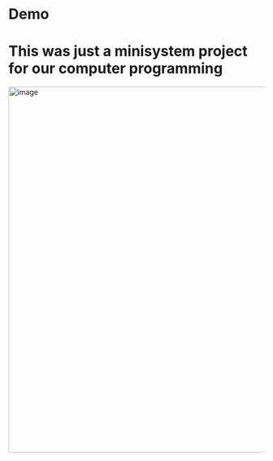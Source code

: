 # Demo
# This was just a minisystem project for our computer programming
<img width="1366" height="720" alt="image" src="https://github.com/user-attachments/assets/61d9c280-9744-4a7f-ba85-05a7846a4710" />
